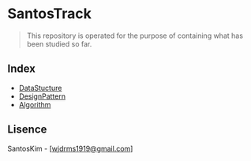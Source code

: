 # SantosTrack

> This repository is operated for the purpose of containing what has been studied so far.

## Index
* [DataStucture](https://github.com/SangchoKim/SantosTrack/tree/master/dataStructure)
* [DesignPattern](https://github.com/SangchoKim/SantosTrack/tree/master/DesignPattern)
* [Algorithm](https://github.com/SangchoKim/SantosTrack/tree/master/Algorithm)

## Lisence
SantosKim - [wjdrms1919@gmail.com]
